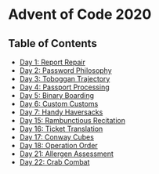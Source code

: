 <!--

---
jupyter:
  jupytext:
    formats: ipynb,md
    hide_notebook_metadata: true
    text_representation:
      extension: .md
      format_name: markdown
      format_version: '1.2'
      jupytext_version: 1.7.1
  kernelspec:
    display_name: Python 3
    language: python
    name: python3
---

-->

# Advent of Code 2020

## Table of Contents

* [Day 1: Report Repair](day.01.ipynb)
* [Day 2: Password Philosophy](day.02.ipynb)
* [Day 3: Toboggan Trajectory](day.03.ipynb)
* [Day 4: Passport Processing](day.04.ipynb)
* [Day 5: Binary Boarding](day.05.ipynb)
* [Day 6: Custom Customs](day.06.ipynb)
* [Day 7: Handy Haversacks](day.07.ipynb)
* [Day 15: Rambunctious Recitation](day.15.ipynb)
* [Day 16: Ticket Translation](day.16.ipynb)
* [Day 17: Conway Cubes](day.17.ipynb)
* [Day 18: Operation Order](day.18.ipynb)
* [Day 21: Allergen Assessment](day.21.ipynb)
* [Day 22: Crab Combat](day.22.ipynb)
